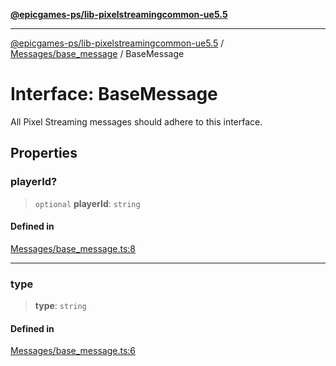 [**@epicgames-ps/lib-pixelstreamingcommon-ue5.5**](../../../README.md)

***

[@epicgames-ps/lib-pixelstreamingcommon-ue5.5](../../../README.md) / [Messages/base\_message](../README.md) / BaseMessage

# Interface: BaseMessage

All Pixel Streaming messages should adhere to this interface.

## Properties

### playerId?

> `optional` **playerId**: `string`

#### Defined in

[Messages/base\_message.ts:8](https://github.com/mcottontensor/PixelStreamingInfrastructure/blob/a672d2fe0d0173d1eab643bb6d301d286cbbdbb0/Common/src/Messages/base_message.ts#L8)

***

### type

> **type**: `string`

#### Defined in

[Messages/base\_message.ts:6](https://github.com/mcottontensor/PixelStreamingInfrastructure/blob/a672d2fe0d0173d1eab643bb6d301d286cbbdbb0/Common/src/Messages/base_message.ts#L6)
